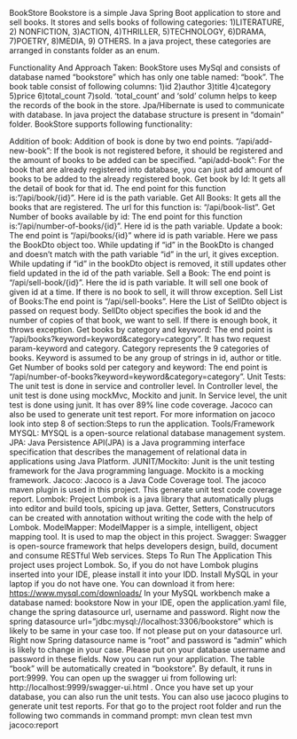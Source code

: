BookStore
Bookstore is a simple Java Spring Boot application to store and sell books. It stores and sells books of following categories: 1)LITERATURE, 2) NONFICTION, 3)ACTION, 4)THRILLER, 5)TECHNOLOGY, 6)DRAMA, 7)POETRY, 8)MEDIA, 9) OTHERS. In a java project, these categories are arranged in constants folder as an enum.

Functionality And Approach Taken:
BookStore uses MySql and consists of database named “bookstore” which has only one table named: “book”. The book table consist of following columns: 1)id 2)author 3)title 4)category 5)price 6)total_count 7)sold. ‘total_count’ and ‘sold’ column helps to keep the records of the book in the store. Jpa/Hibernate is used to communicate with database. In java project the database structure is present in “domain” folder. BookStore supports following functionality:

Addition of book: Addition of book is done by two end points.
“/api/add-new-book”: If the book is not registered before, it should be registered and the amount of books to be added can be specified.
“api/add-book”: For the book that are already registered into database, you can just add amount of books to be added to the already registered book.
Get book by Id: It gets all the detail of book for that id. The end point for this function is:”/api/book/{id}”. Here id is the path variable.
Get All Books: It gets all the books that are registered. The url for this function is: “/api/book-list”.
Get Number of books available by id: The end point for this function is:”/api/number-of-books/{id}”. Here id is the path variable.
Update a book: The end point is “/api/books/{id}” where id is path variable. Here we pass the BookDto object too. While updating if “id” in the BookDto is changed and doesn’t match with the path variable “id” in the url, it gives exception. While updating if “id” in the bookDto object is removed, it still updates other field updated in the id of the path variable.
Sell a Book: The end point is “/api/sell-book/{id}”. Here the id is path variable. It will sell one book of given id at a time. If there is no book to sell, it will throw exception.
Sell List of Books:The end point is “/api/sell-books”. Here the List of SellDto object is passed on request body. SellDto object specifies the book id and the number of copies of that book, we want to sell. If there is enough book, it throws exception.
Get books by category and keyword: The end point is “/api/books?keyword=keyword&category=category”. It has two request param-keyword and category. Category represents the 9 categories of books. Keyword is assumed to be any group of strings in id, author or title.
Get Number of books sold per category and keyword: The end point is “/api/number-of-books?keyword=keyword&category=category”.
Unit Tests: The unit test is done in service and controller level. In Controller level, the unit test is done using mockMvc, Mockito and junit. In Service level, the unit test is done using junit. It has over 89% line code coverage. Jacoco can also be used to generate unit test report. For more information on jacoco look into step 8 of section:Steps to run the application.
Tools/Framework
MYSQL: MYSQL is a open-source relational database management system.
JPA: Java Persistence API(JPA) is a Java programming interface specification that describes the management of relational data in applications using Java Platform.
JUNIT/Mockito: Junit is the unit testing framework for the Java programming language. Mockito is a mocking framework.
Jacoco: Jacoco is a Java Code Coverage tool. The jacoco maven plugin is used in this project. This generate unit test code coverage report.
Lombok: Project Lombok is a java library that automatically plugs into editor and build tools, spicing up java. Getter, Setters, Construcutors can be created with annotation without writing the code with the help of Lombok.
ModelMapper: ModelMapper is a simple, intelligent, object mapping tool. It is used to map the object in this project.
Swagger: Swagger is open-source framework that helps developers design, build, document and consume RESTful Web services.
Steps To Run The Application
This project uses project Lombok. So, if you do not have Lombok plugins inserted into your IDE, please install it into your IDD.
Install MySQL in your laptop if you do not have one. You can download it from here: https://www.mysql.com/downloads/
In your MySQL workbench make a database named: bookstore
Now in your IDE, open the application.yaml file, change the spring datasource url, username and password. Right now the spring datasource url=”jdbc:mysql://localhost:3306/bookstore” which is likely to be same in your case too. If not please put on your datasource url. Right now Spring datasource name is “root” and password is “admin” which is likely to change in your case. Please put on your database username and password in these fields.
Now you can run your application. The table “book” will be automatically created in “bookstore”. By default, it runs in port:9999. You can open up the swagger ui from following url: http://localhost:9999/swagger-ui.html .
Once you have set up your database, you can also run the unit tests.
You can also use jacoco plugins to generate unit test reports. For that go to the project root folder and run the following two commands in command prompt:
mvn clean test
mvn jacoco:report
